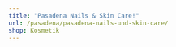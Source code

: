 ```yaml
---
title: "Pasadena Nails & Skin Care!"
url: /pasadena/pasadena-nails-und-skin-care/
shop: Kosmetik
---
```

